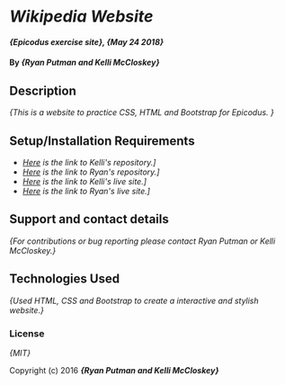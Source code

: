 # _Wikipedia Website_

#### _{Epicodus exercise site}, {May 24 2018}_

#### By _**{Ryan Putman and Kelli McCloskey}**_

## Description

_{This is a website to practice CSS, HTML and Bootstrap for Epicodus. }_

## Setup/Installation Requirements

* _[Here](https://github.com/kellibrooke/wikipedia) is the link to Kelli's repository.]_
* _[Here](https://github.com/putman10/wikipedia) is the link to Ryan's repository.]_
* _[Here](http://kellibrooke.github.io/wikipedia) is the link to Kelli's live site.]_
* _[Here](http://putman10.github.io/wikipedia) is the link to Ryan's live site.]_

## Support and contact details

_{For contributions or bug reporting please contact Ryan Putman or Kelli McCloskey.}_

## Technologies Used

_{Used HTML, CSS and Bootstrap to create a interactive and stylish website.}_

### License

*{MIT}*

Copyright (c) 2016 **_{Ryan Putman and Kelli McCloskey}_**

